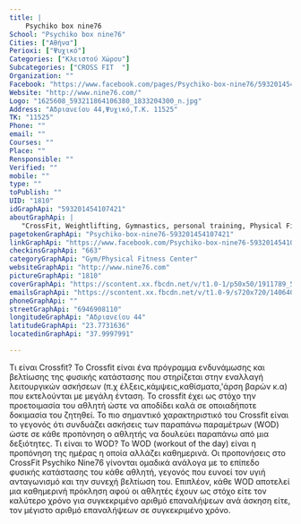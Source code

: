 ```yaml
---
title: |
    Psychiko box nine76
School: "Psychiko box nine76"
Cities: ["Αθήνα"]
Perioxi: ["Ψυχικό"]
Categories: ["Κλειστού Χώρου"]
Subcategories: ["CROSS FIT  "]
Organization: ""
Facebook: "https://www.facebook.com/pages/Psychiko-box-nine76/593201454107421?sk=timeline"
Website: "http://www.nine76.com/"
Logo: "1625608_593211864106380_1833204300_n.jpg"
Address: "Αδριανείου 44,Ψυχικό,Τ.Κ. 11525"
TK: "11525"
Phone: ""
email: ""
Courses: ""
Place: ""
Rensponsible: ""
Verified: ""
mobile: ""
type: ""
toPublish: ""
UID: "1810"
idGraphApi: "593201454107421"
aboutGraphApi: | 
   "CrossFit, Weightlifting, Gymnastics, personal training, Physical Fitness"
pagetokenGraphApi: "Psychiko-box-nine76-593201454107421"
linkGraphApi: "https://www.facebook.com/Psychiko-box-nine76-593201454107421/"
checkinsGraphApi: "663"
categoryGraphApi: "Gym/Physical Fitness Center"
websiteGraphApi: "http://www.nine76.com"
pictureGraphApi: "1810"
coverGraphApi: "https://scontent.xx.fbcdn.net/v/t1.0-1/p50x50/1911789_593210190773214_770201607_n.jpg?oh=4785e1154030c6a94a0d86818bb1d03f&amp;oe=5B344CBE"
emailsGraphApi: "https://scontent.xx.fbcdn.net/v/t1.0-9/s720x720/14064066_1123292007765027_1366320688222201298_n.jpg?oh=628a781df1e0b9a02a2591b673f5879e&amp;oe=5B4E4F80"
phoneGraphApi: ""
streetGraphApi: "6946908110"
longitudeGraphApi: "Αδριανείου 44"
latitudeGraphApi: "23.7731636"
locatedinGraphApi: "37.9997991"

---
```


Τι είναι Crossfit? Το Crossfit είναι ένα πρόγραμμα ενδυνάμωσης και βελτίωσης της φυσικής κατάστασης που στηρίζεται στην εναλλαγή λειτουργικών ασκήσεων (π.χ έλξεις,κάμψεις,καθίσματα,&#39;άρση βαρών κ.α) που εκτελούνται με μεγάλη ένταση. Το crossfit έχει ως στόχο την προετοιμασία του αθλητή ώστε να αποδίδει καλά σε οποιαδήποτε δοκιμασία του ζητηθεί. Το πιο σημαντικό χαρακτηριστικό του Crossfit είναι το γεγονός ότι συνδυάζει ασκήσεις των παραπάνω παραμέτρων (WOD) ώστε σε κάθε προπόνηση ο αθλητής να δουλεύει παραπάνω από μια δεξιότητες. Τι είναι το WOD? Το WOD (workout of the day) είναι η προπόνηση της ημέρας η οποία αλλάζει καθημερινά. Οι προπονήσεις στο CrossFit Psychiko Nine76 γίνονται ομαδικά ανάλογα με το επίπεδο φυσικής κατάστασης του κάθε αθλητή, γεγονός που ευνοεί τον υγιή ανταγωνισμό και την συνεχή βελτίωση του. Επιπλέον, κάθε WOD αποτελεί μια καθημερινή πρόκληση αφού οι αθλητές έχουν ως στόχο είτε τον καλύτερο χρόνο για συγκεκριμένο αριθμό επαναλήψεων ανά άσκηση είτε, τον μέγιστο αριθμό επαναλήψεων σε συγκεκριμένο χρόνο.

